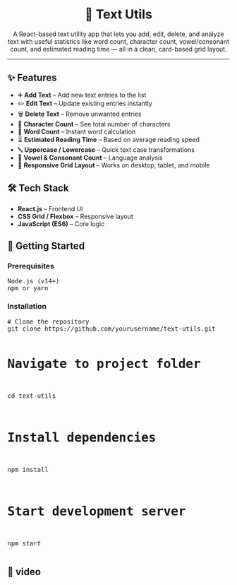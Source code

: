 <h1 align="center">📝 Text Utils</h1>

<p align="center">
  A React-based text utility app that lets you add, edit, delete, and analyze text with useful statistics like word count, character count, vowel/consonant count, and estimated reading time — all in a clean, card-based grid layout.
</p>

<hr/>

<h2>✨ Features</h2>
<ul>
  <li>➕ <b>Add Text</b> – Add new text entries to the list</li>
  <li>✏️ <b>Edit Text</b> – Update existing entries instantly</li>
  <li>🗑️ <b>Delete Text</b> – Remove unwanted entries</li>
  <li>🔢 <b>Character Count</b> – See total number of characters</li>
  <li>📝 <b>Word Count</b> – Instant word calculation</li>
  <li>⏳ <b>Estimated Reading Time</b> – Based on average reading speed</li>
  <li>🔤 <b>Uppercase / Lowercase</b> – Quick text case transformations</li>
  <li>💬 <b>Vowel & Consonant Count</b> – Language analysis</li>
  <li>📱 <b>Responsive Grid Layout</b> – Works on desktop, tablet, and mobile</li>
</ul>

<h2>🛠️ Tech Stack</h2>
<ul>
  <li><b>React.js</b> – Frontend UI</li>
  <li><b>CSS Grid / Flexbox</b> – Responsive layout</li>
  <li><b>JavaScript (ES6)</b> – Core logic</li>
</ul>



<h2>🚀 Getting Started</h2>

<h3>Prerequisites</h3>
<pre>
Node.js (v14+)
npm or yarn
</pre>

<h3>Installation</h3>
<pre>
# Clone the repository
git clone https://github.com/yourusername/text-utils.git

# Navigate to project folder
cd text-utils

# Install dependencies
npm install

# Start development server
npm start
</pre>

<h2>🎥 video</h2>
